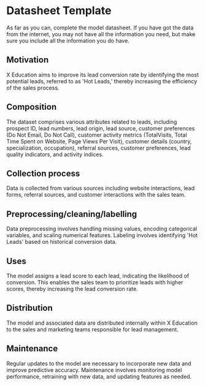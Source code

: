 # Datasheet Template

As far as you can, complete the model datasheet. If you have got the data from the internet, you may not have all the information you need, but make sure you include all the information you do have. 

## Motivation

X Education aims to improve its lead conversion rate by identifying the most potential leads, referred to as 'Hot Leads,' thereby increasing the efficiency of the sales process.

 
## Composition

The dataset comprises various attributes related to leads, including prospect ID, lead numbers, lead origin, lead source, customer preferences (Do Not Email, Do Not Call), customer activity metrics (TotalVisits, Total Time Spent on Website, Page Views Per Visit), customer details (country, specialization, occupation), referral sources, customer preferences, lead quality indicators, and activity indices.

## Collection process

Data is collected from various sources including website interactions, lead forms, referral sources, and customer interactions with the sales team.

## Preprocessing/cleaning/labelling

Data preprocessing involves handling missing values, encoding categorical variables, and scaling numerical features. Labeling involves identifying 'Hot Leads' based on historical conversion data.
 
## Uses

The model assigns a lead score to each lead, indicating the likelihood of conversion. This enables the sales team to prioritize leads with higher scores, thereby increasing the lead conversion rate.

## Distribution

The model and associated data are distributed internally within X Education to the sales and marketing teams responsible for lead management.

## Maintenance

Regular updates to the model are necessary to incorporate new data and improve predictive accuracy. Maintenance involves monitoring model performance, retraining with new data, and updating features as needed.


